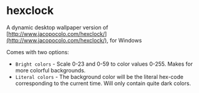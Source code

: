 # hexclock

A dynamic desktop wallpaper version of [http://www.jacopocolo.com/hexclock/](http://www.jacopocolo.com/hexclock/), for Windows

Comes with two options:

 * `Bright colors` - Scale 0-23 and 0-59 to color values 0-255. Makes for more colorful backgrounds.
 * `Literal colors` - The background color will be the literal hex-code corresponding to the current time. Will only contain quite dark colors.